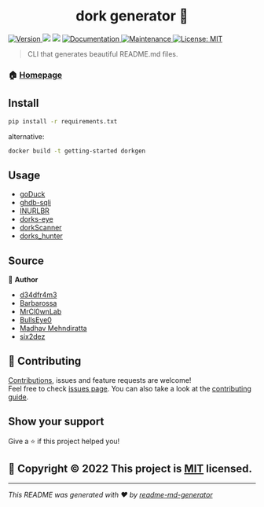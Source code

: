 <h1 align="center">dork generator 👋</h1>
<p>
  <a href="https://www.npmjs.com/package/readme-md-generator" target="_blank">
    <img alt="Version" src="https://img.shields.io/npm/v/readme-md-generator.svg">
  </a>
  <img src="https://img.shields.io/badge/npm-%3E%3D5.5.0-blue.svg" />
  <img src="https://img.shields.io/badge/node-%3E%3D9.3.0-blue.svg" />
  <a href="https://github.com/kefranabg/readme-md-generator#readme" target="_blank">
    <img alt="Documentation" src="https://img.shields.io/badge/documentation-yes-brightgreen.svg" />
  </a>
  <a href="https://github.com/kefranabg/readme-md-generator/graphs/commit-activity" target="_blank">
    <img alt="Maintenance" src="https://img.shields.io/badge/Maintained%3F-yes-green.svg" />
  </a>
  <a href="https://github.com/kefranabg/readme-md-generator/blob/master/LICENSE" target="_blank">
    <img alt="License: MIT" src="https://img.shields.io/github/license/kefranabg/readme-md-generator" />
  </a>
</p>

> CLI that generates beautiful README.md files.

### 🏠 [Homepage](https://readloud.github.io/dorkgen/)

## Install

```sh
pip install -r requirements.txt
```
alternative:
```sh
docker build -t getting-started dorkgen
```
## Usage

- [goDuck](/goDuck#readme)
- [ghdb-sqli](/ghdb#readme)
- [INURLBR](/inurl#readme)
- [dorks-eye](/dorks-eye#readme)
- [dorkScanner](/dorkScanner#readme)
- [dorks_hunter](/dorks_hunter#readme)

## Source

👤 **Author**

* [d34dfr4m3](https://github.com/d34dfr4m3/goDuck)
* [Barbarossa](https://github.com/nalonal/barbarossa)
* [MrCl0wnLab](https://github.com/MrCl0wnLab/SCANNER-INURLBR)
* [BullsEye0](https://github.com/BullsEye0/dorks-eye)
* [Madhav Mehndiratta](https://github.com/madhavmehndiratta/dorkScanner)
* [six2dez](https://github.com/six2dez/dorks_hunter)

## 🤝 Contributing

[Contributions](https://github.com/mansz81/dorkgen/blob/main/.github/Contributors.md), issues and feature requests are welcome!<br />Feel free to check [issues page](https://github.com/kefranabg/readme-md-generator/issues). You can also take a look at the [contributing guide](https://github.com/kefranabg/readme-md-generator/blob/master/CONTRIBUTING.md).

## Show your support

Give a ⭐️ if this project helped you!

## 📝 Copyright © 2022 This project is [MIT](/LICENSE) licensed.

***
_This README was generated with ❤️ by [readme-md-generator](https://github.com/kefranabg/readme-md-generator)_
